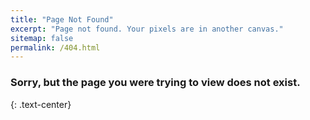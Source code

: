 ```yaml
---
title: "Page Not Found"
excerpt: "Page not found. Your pixels are in another canvas."
sitemap: false
permalink: /404.html
---
```


### Sorry, but the page you were trying to view does not exist.
{: .text-center}
